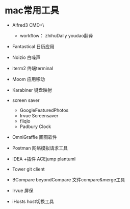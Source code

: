 # mac常用工具
+ Alfred3 CMD+\
    + workflow： zhihuDaily youdao翻译
+ Fantastical 日历应用
+ Noizio 白噪声
+ iterm2    终端terminal
+ Moom      应用移动
+ Karabiner 键盘映射
+ screen saver
    + GoogleFeaturedPhotos
    + Irvue Screensaver
    + fliqlo
    + Padbury Clock

+ OmniGraffle 画图软件
+ Postman 网络模拟请求工具
+ IDEA
    +插件 ACEjump plantuml

+ Tower git client 
+ BCompare beyondCompare 文件compare&merge工具

+ Irvue 屏保
+ iHosts host切换工具
